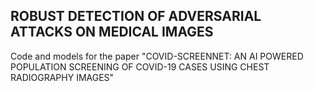 ROBUST DETECTION OF ADVERSARIAL ATTACKS ON MEDICAL IMAGES
----
Code and models for the paper "COVID-SCREENNET: AN AI POWERED POPULATION SCREENING OF COVID-19 CASES USING CHEST RADIOGRAPHY IMAGES"


